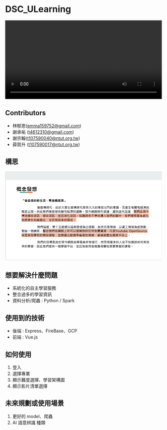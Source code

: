 # DSC_ULearning #

<video width="100%" src="demo.mov"></video>

## Contributors

* 林郁恩(emma159752@gmail.com)
* 謝承祐 (t4612310@gmail.com)
* 謝宗翰(t107590040@ntut.org.tw)
* 薛賀升 (t107590017@ntut.org.tw)

## 構思
![](concept.png)

## 想要解決什麼問題
* 系統化的自主學習服務
* 整合過多的學習資訊
* 資料分析/爬蟲 : Python / Spark

## 使用到的技術

* 後端 : Express、FireBase、GCP
* 前端 : Vue.js

## 如何使用

1. 登入
2. 選擇專業
3. 顯示難度選擇、學習架構圖
4. 顯示影片清單選擇

## 未來規劃或使用場景

1. 更好的 model、爬蟲
2. AI 語意辨識 種類
